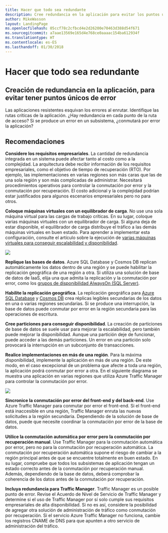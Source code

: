 ```yaml
---
title: Hacer que todo sea redundante
description: Cree redundancia en la aplicación para evitar los puntos únicos de error.
author: MikeWasson
layout: LandingPage
ms.openlocfilehash: 05ccf78c2cfbcd4e2d26200e70463d388d54f671
ms.sourcegitcommit: a7aae13569e165d4e768ce0aaaac154ba612934f
ms.translationtype: HT
ms.contentlocale: es-ES
ms.lasthandoff: 01/30/2018
---
```

# <a name="make-all-things-redundant"></a>Hacer que todo sea redundante

## <a name="build-redundancy-into-your-application-to-avoid-having-single-points-of-failure"></a>Creación de redundancia en la aplicación, para evitar tener puntos únicos de error

Las aplicaciones resistentes esquivan los errores al enrutar. Identifique las rutas críticas de la aplicación. ¿Hay redundancia en cada punto de la ruta de acceso? Si se produce un error en un subsistema, ¿conmutará por error la aplicación?

## <a name="recommendations"></a>Recomendaciones 

**Considere los requisitos empresariales**. La cantidad de redundancia integrada en un sistema puede afectar tanto al costo como a la complejidad. La arquitectura debe recibir información de los requisitos empresariales, como el objetivo de tiempo de recuperación (RTO). Por ejemplo, las implementaciones en varias regiones son más caras que las de una sola región y son más complicadas de administrar. Necesitará procedimientos operativos para controlar la conmutación por error y la conmutación por recuperación. El costo adicional y la complejidad podrían estar justificados para algunos escenarios empresariales pero no para otros.

**Coloque máquinas virtuales con un equilibrador de carga**. No use una sola máquina virtual para las cargas de trabajo críticas. En su lugar, coloque varias máquinas virtuales con un equilibrador de carga. Si alguna deja de estar disponible, el equilibrador de carga distribuye el tráfico a las demás máquinas virtuales en buen estado. Para aprender a implementar esta configuración, consulte el artículo sobre la ejecución de [varias máquinas virtuales para conseguir escalabilidad y disponibilidad][multi-vm-blueprint].

![](./images/load-balancing.svg)

**Replique las bases de datos**. Azure SQL Database y Cosmos DB replican automáticamente los datos dentro de una región y se puede habilitar la replicación geográfica de una región a otra. Si utiliza una solución de base de datos de IaaS, elija una que admita la replicación y la conmutación por error, como los [grupos de disponibilidad AlwaysOn (SQL Server)][sql-always-on]. 

**Habilite la replicación geográfica**. La replicación geográfica para [Azure SQL Database][sql-geo-replication] y [Cosmos DB][cosmosdb-geo-replication] crea réplicas legibles secundarias de los datos en una o varias regiones secundarias. Si se produce una interrupción, la base de datos puede conmutar por error en la región secundaria para las operaciones de escritura.

**Cree particiones para conseguir disponibilidad**. La creación de particiones de base de datos se suele usar para mejorar la escalabilidad, pero también puede mejorar la disponibilidad. Aunque una partición deje de funcionar, puede acceder a las demás particiones. Un error en una partición solo provocará la interrupción en un subconjunto de transacciones. 

**Realice implementaciones en más de una región**. Para la máxima disponibilidad, implemente la aplicación en más de una región. De este modo, en el caso excepcional de un problema que afecte a toda una región, la aplicación podrá conmutar por error a otra. En el siguiente diagrama se muestra una aplicación en varias regiones que utiliza Azure Traffic Manager para controlar la conmutación por error.

![](images/failover.svg)

**Sincronice la conmutación por error del front-end y del back-end**. Use Azure Traffic Manager para conmutar por error el front-end. Si el front-end está inaccesible en una región, Traffic Manager enruta las nuevas solicitudes a la región secundaria. Dependiendo de la solución de base de datos, puede que necesite coordinar la conmutación por error de la base de datos. 

**Utilice la conmutación automática por error pero la conmutación por recuperación manual**. Use Traffic Manager para la conmutación automática por error, pero no para la conmutación por recuperación automática. La conmutación por recuperación automática supone el riesgo de cambiar a la región principal antes de que se encuentre totalmente en buen estado. En su lugar, compruebe que todos los subsistemas de aplicación tengan un estado correcto antes de la conmutación por recuperación manual. Además, dependiendo de la base de datos, deberá comprobar la coherencia de los datos antes de la conmutación por recuperación.

**Incluya redundancia para Traffic Manager**. Traffic Manager es un posible punto de error. Revise el Acuerdo de Nivel de Servicio de Traffic Manager y determine si el uso de Traffic Manager por sí solo cumple sus requisitos empresariales de alta disponibilidad. Si no es así, considere la posibilidad de agregar otra solución de administración de tráfico como conmutación por recuperación. Si el servicio Azure Traffic Manager no funciona, cambie los registros CNAME de DNS para que apunten a otro servicio de administración del tráfico.



<!-- links -->

[multi-vm-blueprint]: ../../reference-architectures/virtual-machines-windows/multi-vm.md

[cassandra]: http://cassandra.apache.org/
[cosmosdb-geo-replication]: /azure/cosmos-db/distribute-data-globally
[sql-always-on]: https://msdn.microsoft.com/library/hh510230.aspx
[sql-geo-replication]: /azure/sql-database/sql-database-geo-replication-overview

